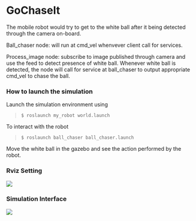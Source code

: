 # GoChaseIt
The mobile robot would try to get to the white ball after it being detected through the camera on-board. 

Ball_chaser node: will run at cmd_vel whenvever client call for services.

Process_image node: subscribe to image published through camera and use the feed to detect presence of white ball. Whenever white ball is detected, the node will call for service at ball_chaser to output appropriate cmd_vel to chase the ball.

### How to launch the simulation
Launch the simulation environment using 
>```$ roslaunch my_robot world.launch``` 

To interact with the robot
>```$ roslaunch ball_chaser ball_chaser.launch```

Move the white ball in the gazebo and see the action performed by the robot.

### Rviz Setting
![](https://github.com/angcx1997/GoChaseIt/blob/main/img/Rviz_setting.png)

### Simulation Interface
![](https://github.com/angcx1997/GoChaseIt/blob/main/img/gazebo.png)
